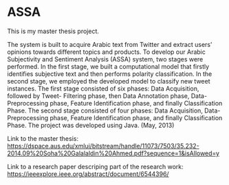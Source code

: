 # ASSA

This is my master thesis project.

The system is built to acquire Arabic text from Twitter and extract users’ opinions towards different topics and products. To develop our Arabic Subjectivity and Sentiment Analysis (ASSA) system, two stages were performed. In the first stage, we built a computational model that firstly identifies subjective text and then performs polarity classification. In the second stage, we employed the developed model to classify new tweet instances. The first stage consisted of six phases: Data Acquisition, followed by Tweet- Filtering phase, then Data Annotation phase, Data-Preprocessing phase, Feature Identification phase, and finally Classification Phase. The second stage consisted of four phases: Data Acquisition, Data- Preprocessing phase, Feature Identification phase, and finally Classification Phase. The project was developed using Java. (May, 2013)

Link to the master thesis: https://dspace.aus.edu/xmlui/bitstream/handle/11073/7503/35.232-2014.09%20Soha%20Galalaldin%20Ahmed.pdf?sequence=1&isAllowed=y

Link to a research paper descriping part of the research work: https://ieeexplore.ieee.org/abstract/document/6544396/
